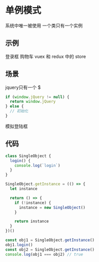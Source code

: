 # 单例模式

系统中唯一被使用
一个类只有一个实例

## 示例

登录框
购物车
vuex 和 redux 中的 store

## 场景

jquery只有一个 $

```javascript
if (window.jQuery != null) {
  return window.jQuery
} else {
  // 初始化
}
```

模拟登陆框

## 代码

```javascript
class SingleObject {
  login() {
    console.log(`login`)
  }
}

SingleObject.getInstance = (() => {
  let instance

  return () => {
    if (!instance) {
      instance = new SingleObject()
    }

    return instance
  }
})()

const obj1 = SingleObject.getInstance()
obj1.login()
const obj2 = SingleObject.getInstance()
console.log(obj1 === obj2) // true
```

